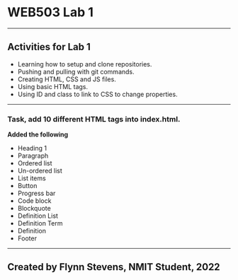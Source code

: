 # WEB503 Lab 1
--------------------------
## Activities for Lab 1 

- Learning how to setup and clone repositories.
- Pushing and pulling with git commands.
- Creating HTML, CSS and JS files.
- Using basic HTML tags.
- Using ID and class to link to CSS to change properties.
-------------------------------------------------------------
### Task, add 10 different HTML tags into index.html.
**Added the following**
- Heading 1
- Paragraph
- Ordered list
- Un-ordered list
- List items
- Button
- Progress bar
- Code block
- Blockquote
- Definition List
- Definition Term
- Definition
- Footer
-------------------------------
**Created by Flynn Stevens, NMIT Student, 2022**
----------------------------------
